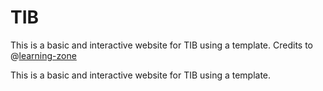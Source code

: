 # TIB
This is a basic and interactive website for TIB using a template. Credits to @[learning-zone](https://github.com/learning-zone/website-templates)

This is a basic and interactive website for TIB using a template.